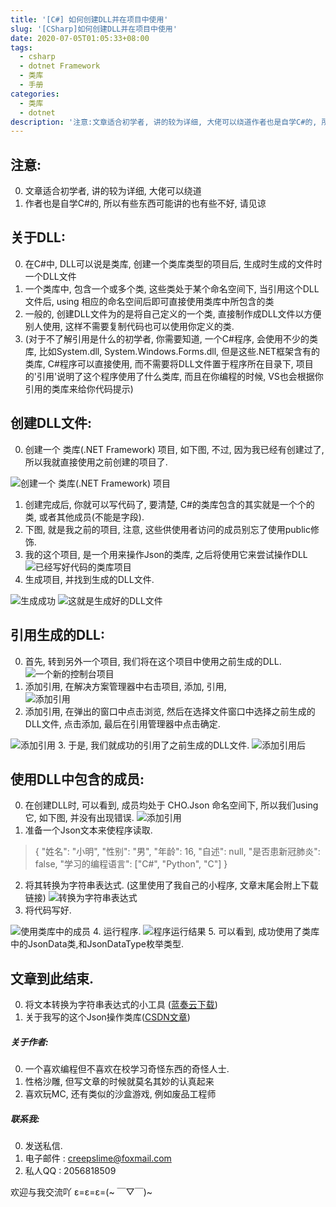 ```yaml
---
title: '[C#] 如何创建DLL并在项目中使用'
slug: '[CSharp]如何创建DLL并在项目中使用'
date: 2020-07-05T01:05:33+08:00
tags:
  - csharp
  - dotnet Framework
  - 类库 
  - 手册
categories:
  - 类库
  - dotnet
description: '注意:文章适合初学者, 讲的较为详细, 大佬可以绕道作者也是自学C#的, 所以有些东西可能讲的也有些不好, 请见谅关于DLL:在C#中, DLL可以说是类库, 创建一个类库类型的项目后, 生成时生成的文件时一个DLL文件一个类库中, 包含一个或多个类, 这些类处于某个命名空间下, 当引用这个DLL文件后, using 相应的命名空间后即可直接使用类库中所包含的类一般的, 创建DLL文件为的是将自己定义的一个类, 直接制作成DLL文件以方便别人使用, 这样不需要复制代码也可以使用你定义的类.'
---
```


## 注意:

0. 文章适合初学者, 讲的较为详细, 大佬可以绕道
1. 作者也是自学C#的, 所以有些东西可能讲的也有些不好, 请见谅

## 关于DLL:

0. 在C#中, DLL可以说是类库, 创建一个类库类型的项目后, 生成时生成的文件时一个DLL文件
1. 一个类库中, 包含一个或多个类, 这些类处于某个命名空间下, 当引用这个DLL文件后, using 相应的命名空间后即可直接使用类库中所包含的类
2. 一般的, 创建DLL文件为的是将自己定义的一个类, 直接制作成DLL文件以方便别人使用, 这样不需要复制代码也可以使用你定义的类.
3. (对于不了解引用是什么的初学者, 你需要知道, 一个C#程序, 会使用不少的类库, 比如System.dll, System.Windows.Forms.dll, 但是这些.NET框架含有的类库, C#程序可以直接使用, 而不需要将DLL文件置于程序所在目录下, 项目的'引用'说明了这个程序使用了什么类库, 而且在你编程的时候, VS也会根据你引用的类库来给你代码提示)

## 创建DLL文件:

0. 创建一个 类库(.NET Framework) 项目, 如下图, 不过, 因为我已经有创建过了, 所以我就直接使用之前创建的项目了.

![创建一个 类库(.NET Framework) 项目](images/2020070500212889.png)
1. 创建完成后, 你就可以写代码了, 要清楚, C#的类库包含的其实就是一个个的类, 或者其他成员(不能是字段).
2. 下图, 就是我之前的项目, 注意, 这些供使用者访问的成员别忘了使用public修饰. 
3. 我的这个项目, 是一个用来操作Json的类库, 之后将使用它来尝试操作DLL
![已经写好代码的类库项目](images/20200705002655466.png)
4. 生成项目, 并找到生成的DLL文件.

![生成成功](images/20200705003106729.png)
![这就是生成好的DLL文件](images/20200705003205677.png)

## 引用生成的DLL:

0. 首先, 转到另外一个项目, 我们将在这个项目中使用之前生成的DLL.
![一个新的控制台项目](images/20200705003504505.png)
1. 添加引用, 在解决方案管理器中右击项目, 添加, 引用,  
![添加引用](images/20200705003754911.png)
2. 添加引用, 在弹出的窗口中点击浏览, 然后在选择文件窗口中选择之前生成的DLL文件, 点击添加, 最后在引用管理器中点击确定.

![添加引用](images/20200705004309633.png)
3. 于是, 我们就成功的引用了之前生成的DLL文件.
![添加引用后](images/20200705004359951.png)

## 使用DLL中包含的成员:

0. 在创建DLL时, 可以看到, 成员均处于 CHO.Json 命名空间下, 所以我们using它, 如下图, 并没有出现错误.
![添加引用](images/20200705004541827.png)
1. 准备一个Json文本来使程序读取.


> {
    "姓名": "小明",
    "性别": "男",
    "年龄": 16,
    "自述": null,
    "是否患新冠肺炎": false,
    "学习的编程语言": ["C#", "Python", "C"]
}


2. 将其转换为字符串表达式.  (这里使用了我自己的小程序, 文章末尾会附上下载链接)
![转换为字符串表达式](images/20200705005032983.png)
3. 将代码写好.

![使用类库中的成员](images/20200705005246473.png)
4. 运行程序.
![程序运行结果](images/20200705005450205.png)
5. 可以看到, 成功使用了类库中的JsonData类,和JsonDataType枚举类型.

## 文章到此结束.

0. 将文本转换为字符串表达式的小工具 ([蓝奏云下载](https://chonet.lanzous.com/i5Uveebcgle))
1. 关于我写的这个Json操作类库([CSDN文章](https://blog.csdn.net/m0_46555380/article/details/107094462))

##### 关于作者:

0. 一个喜欢编程但不喜欢在校学习奇怪东西的奇怪人士.
1. 性格沙雕, 但写文章的时候就莫名其妙的认真起来
2. 喜欢玩MC, 还有类似的沙盒游戏, 例如废品工程师

##### 联系我:

0. 发送私信.
1. 电子邮件 : creepslime@foxmail.com
2. 私人QQ : 2056818509


欢迎与我交流吖   ε=ε=ε=(~ ￣▽￣)~
